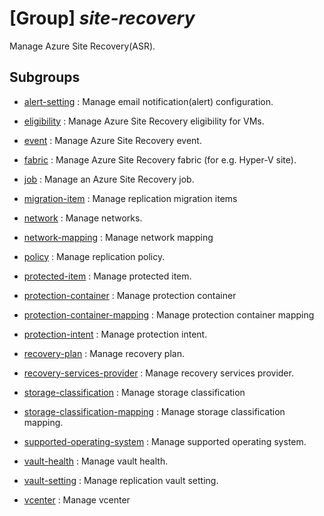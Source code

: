 # [Group] _site-recovery_

Manage Azure Site Recovery(ASR).

## Subgroups

- [alert-setting](/Commands/site-recovery/alert-setting/readme.md)
: Manage email notification(alert) configuration.

- [eligibility](/Commands/site-recovery/eligibility/readme.md)
: Manage Azure Site Recovery eligibility for VMs.

- [event](/Commands/site-recovery/event/readme.md)
: Manage Azure Site Recovery event.

- [fabric](/Commands/site-recovery/fabric/readme.md)
: Manage Azure Site Recovery fabric (for e.g. Hyper-V site).

- [job](/Commands/site-recovery/job/readme.md)
: Manage an Azure Site Recovery job.

- [migration-item](/Commands/site-recovery/migration-item/readme.md)
: Manage replication migration items

- [network](/Commands/site-recovery/network/readme.md)
: Manage networks.

- [network-mapping](/Commands/site-recovery/network-mapping/readme.md)
: Manage network mapping

- [policy](/Commands/site-recovery/policy/readme.md)
: Manage replication policy.

- [protected-item](/Commands/site-recovery/protected-item/readme.md)
: Manage protected item.

- [protection-container](/Commands/site-recovery/protection-container/readme.md)
: Manage protection container

- [protection-container-mapping](/Commands/site-recovery/protection-container-mapping/readme.md)
: Manage protection container mapping

- [protection-intent](/Commands/site-recovery/protection-intent/readme.md)
: Manage protection intent.

- [recovery-plan](/Commands/site-recovery/recovery-plan/readme.md)
: Manage recovery plan.

- [recovery-services-provider](/Commands/site-recovery/recovery-services-provider/readme.md)
: Manage recovery services provider.

- [storage-classification](/Commands/site-recovery/storage-classification/readme.md)
: Manage storage classification

- [storage-classification-mapping](/Commands/site-recovery/storage-classification-mapping/readme.md)
: Manage storage classification mapping.

- [supported-operating-system](/Commands/site-recovery/supported-operating-system/readme.md)
: Manage supported operating system.

- [vault-health](/Commands/site-recovery/vault-health/readme.md)
: Manage vault health.

- [vault-setting](/Commands/site-recovery/vault-setting/readme.md)
: Manage replication vault setting.

- [vcenter](/Commands/site-recovery/vcenter/readme.md)
: Manage vcenter
